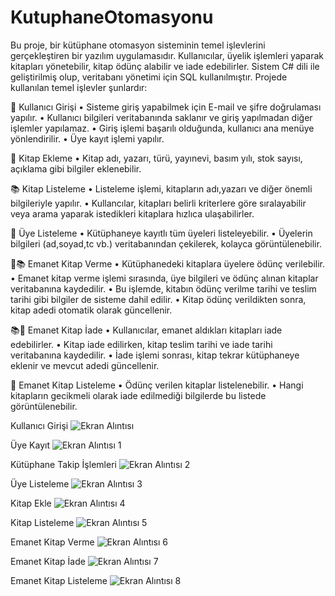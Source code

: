 # KutuphaneOtomasyonu
Bu proje, bir kütüphane otomasyon sisteminin temel işlevlerini gerçekleştiren bir yazılım uygulamasıdır. Kullanıcılar, üyelik işlemleri yaparak kitapları yönetebilir, kitap ödünç alabilir ve iade edebilirler. Sistem C# dili ile geliştirilmiş olup, veritabanı yönetimi için SQL kullanılmıştır. Projede kullanılan temel işlevler şunlardır:

🔐 Kullanıcı Girişi
• Sisteme giriş yapabilmek için E-mail ve şifre doğrulaması yapılır.
• Kullanıcı bilgileri veritabanında saklanır ve giriş yapılmadan diğer işlemler yapılamaz.
• Giriş işlemi başarılı olduğunda, kullanıcı ana menüye yönlendirilir.
• Üye kayıt işlemi yapılır.

📑 Kitap Ekleme
• Kitap adı, yazarı, türü, yayınevi, basım yılı, stok sayısı, açıklama gibi bilgiler eklenebilir.

📚 Kitap Listeleme
• Listeleme işlemi, kitapların adı,yazarı ve diğer önemli bilgileriyle yapılır.
• Kullancılar, kitapları belirli kriterlere göre sıralayabilir veya arama yaparak istedikleri kitaplara hızlıca ulaşabilirler.

👥 Üye Listeleme
• Kütüphaneye kayıtlı tüm üyeleri listeleyebilir.
• Üyelerin bilgileri (ad,soyad,tc vb.) veritabanından çekilerek, kolayca görüntülenebilir.

🔄📚 Emanet Kitap Verme
• Kütüphanedeki kitaplara üyelere ödünç verilebilir.
• Emanet kitap verme işlemi sırasında, üye bilgileri ve ödünç alınan kitaplar veritabanına kaydedilir.
• Bu işlemde, kitabın ödünç verilme tarihi ve teslim tarihi gibi bilgiler de sisteme dahil edilir.
• Kitap ödünç verildikten sonra, kitap adedi otomatik olarak güncellenir.

📚🔄 Emanet Kitap İade
• Kullanıcılar, emanet aldıkları kitapları iade edebilirler.
• Kitap iade edilirken, kitap teslim tarihi ve iade tarihi veritabanına kaydedilir.
• İade işlemi sonrası, kitap tekrar kütüphaneye eklenir ve mevcut adedi güncellenir.

📝 Emanet Kitap Listeleme
• Ödünç verilen kitaplar listelenebilir.
• Hangi kitapların gecikmeli olarak iade edilmediği bilgilerde bu listede görüntülenebilir.

Kullanıcı Girişi
![Ekran Alıntısı](https://github.com/user-attachments/assets/63c57139-b8c3-44da-8f4f-72024e8bcc24)

Üye Kayıt
![Ekran Alıntısı 1](https://github.com/user-attachments/assets/3be24ff8-1c75-4416-934e-02fa2ac7b7ba)

Kütüphane Takip İşlemleri
![Ekran Alıntısı 2](https://github.com/user-attachments/assets/12c532d7-793e-4fba-b24f-02e587a67ba5)

Üye Listeleme
![Ekran Alıntısı 3](https://github.com/user-attachments/assets/f03d5cf6-c1cd-42a4-8f94-c8c7dc2a3675)

Kitap Ekle
![Ekran Alıntısı 4](https://github.com/user-attachments/assets/fabac1d9-03df-4014-92f8-20324e4d536d)

Kitap Listeleme
![Ekran Alıntısı 5](https://github.com/user-attachments/assets/1701968e-8059-45f3-95e1-07e3b788239f)

Emanet Kitap Verme
![Ekran Alıntısı 6](https://github.com/user-attachments/assets/d3227c7c-c2e8-4cf9-9f9c-1a0027075c0b)

Emanet Kitap İade
![Ekran Alıntısı 7](https://github.com/user-attachments/assets/022f09dd-9658-4004-b155-d147cfaf2da8)

Emanet Kitap Listeleme
![Ekran Alıntısı 8](https://github.com/user-attachments/assets/ba622e81-f563-4496-8fbb-82800043ba9f)

